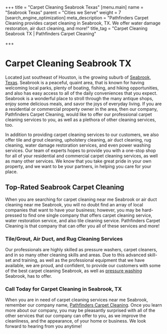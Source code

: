 +++
title = "Carpet Cleaning Seabrook Texas"
[menu.main]
name = "Seabrook Texas"
parent = "Cities we Serve"
weight = 7
[search_engine_optimization]
meta_description = "Pathfinders Carpet Cleaning provides carpet cleaning in Seabrook, TX. We offer water damage restoration, air duct cleaning, and more!"
title_tag = "Carpet Cleaning Seabrook TX | Pathfinders Carpet Cleaning"

+++
# Carpet Cleaning Seabrook TX

Located just southeast of Houston, is the growing suburb of [Seabrook, Texas](https://www.seabrooktx.gov/). Seabrook is a peaceful, quaint area, that is known for having welcoming local parks, plenty of boating, fishing, and hiking opportunities, and also has easy access to all of the daily conveniences that you expect. Seabrook is a wonderful place to stroll through the many antique shops, enjoy some delicious meals, and savor the joys of everyday living. If you are a residential or commercial property owner in the area, then our company, Pathfinders Carpet Cleaning, would like to offer our professional carpet cleaning services to you, as well as a plethora of other cleaning services, too.

In addition to providing carpet cleaning services to our customers, we also offer tile and grout cleaning, upholstery cleaning, air duct cleaning, rug cleaning, water damage restoration services, and even power washing services. Our team of experts hopes to provide you with a one-stop shop for all of your residential and commercial carpet cleaning services, as well as many other services. We know that you take great pride in your own property, and we want to be your partners, in helping you care for your place.

## Top-Rated Seabrook Carpet Cleaning

When you are searching for carpet cleaning near me Seabrook or air duct cleaning near me Seabrook, you will no doubt find an array of local companies that want to have your business; however, you may be hard-pressed to find one single company that offers carpet cleaning service, water restoration service, and also tile cleaning service. Pathfinders Carpet Cleaning is that company that can offer you all of these services and more!

### Tile/Grout, Air Duct, and Rug Cleaning Services

Our professionals are highly skilled as pressure washers, carpet cleaners, and in so many other cleaning skills and areas. Due to this advanced skill-set and training, as well as the professional equipment that we have available, we are proud, and confident, to provide our customers with some of the best carpet cleaning Seabrook, as well as [pressure washing](https://www.pathfinderscarpetcleaning.com/pressure-washing-seabrook-tx/) Seabrook, has to offer.

### Call Today for Carpet Cleaning in Seabrook, TX

When you are in need of carpet cleaning services near me Seabrook, remember our company name, [Pathfinders Carpet Cleaning](https://www.pathfinderscarpetcleaning.com/). Once you learn more about our company, you may be pleasantly surprised with all of the other services that our company can offer to you, as we improve the cleanliness, and the appearance, of your home or business. We look forward to hearing from you anytime!